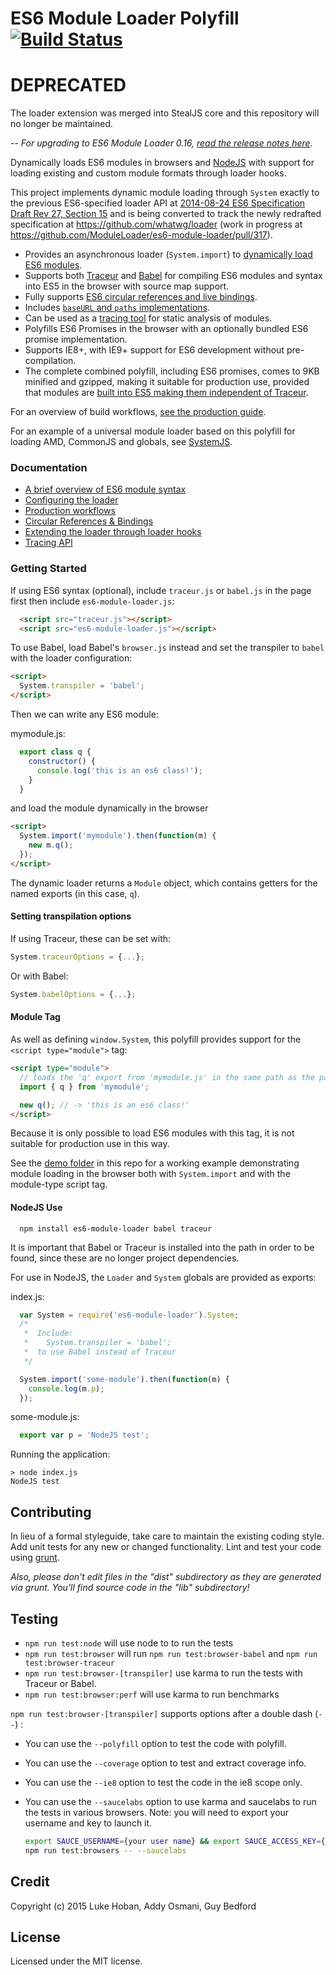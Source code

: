 # ES6 Module Loader Polyfill [![Build Status][travis-image]][travis-url]

# DEPRECATED

The loader extension was merged into StealJS core and this repository will no longer be maintained.

--
_For upgrading to ES6 Module Loader 0.16, [read the release notes here](https://github.com/ModuleLoader/es6-module-loader/releases/tag/v0.16.0)._

Dynamically loads ES6 modules in browsers and [NodeJS](#nodejs-use) with support for loading existing and custom module formats through loader hooks.

This project implements dynamic module loading through `System` exactly to the previous ES6-specified loader API at [2014-08-24 ES6 Specification Draft Rev 27, Section 15](http://wiki.ecmascript.org/doku.php?id=harmony:specification_drafts#august_24_2014_draft_rev_27) and is being converted to track the newly redrafted specification at https://github.com/whatwg/loader (work in progress at https://github.com/ModuleLoader/es6-module-loader/pull/317).

* Provides an asynchronous loader (`System.import`) to [dynamically load ES6 modules](#getting-started).
* Supports both [Traceur](https://github.com/google/traceur-compiler) and [Babel](http://babeljs.io/) for compiling ES6 modules and syntax into ES5 in the browser with source map support.
* Fully supports [ES6 circular references and live bindings](https://github.com/ModuleLoader/es6-module-loader/wiki/Circular-References-&-Bindings).
* Includes [`baseURL` and `paths` implementations](https://github.com/ModuleLoader/es6-module-loader/wiki/Configuring-the-Loader).
* Can be used as a [tracing tool](https://github.com/ModuleLoader/es6-module-loader/wiki/Tracing-API) for static analysis of modules.
* Polyfills ES6 Promises in the browser with an optionally bundled ES6 promise implementation.
* Supports IE8+, with IE9+ support for ES6 development without pre-compilation.
* The complete combined polyfill, including ES6 promises, comes to 9KB minified and gzipped, making it suitable for production use, provided that modules are [built into ES5 making them independent of Traceur](https://github.com/ModuleLoader/es6-module-loader/wiki/Production-Workflows).

For an overview of build workflows, [see the production guide](https://github.com/ModuleLoader/es6-module-loader/wiki/Production-Workflows).

For an example of a universal module loader based on this polyfill for loading AMD, CommonJS and globals, see [SystemJS](https://github.com/systemjs/systemjs).

### Documentation

* [A brief overview of ES6 module syntax](https://github.com/ModuleLoader/es6-module-loader/wiki/Brief-Overview-of-ES6-Module-syntax)
* [Configuring the loader](https://github.com/ModuleLoader/es6-module-loader/wiki/Configuring-the-Loader)
* [Production workflows](https://github.com/ModuleLoader/es6-module-loader/wiki/Production-Workflows)
* [Circular References &amp; Bindings](https://github.com/ModuleLoader/es6-module-loader/wiki/Circular-References-&-Bindings)
* [Extending the loader through loader hooks](https://github.com/ModuleLoader/es6-module-loader/wiki/Extending-the-ES6-Loader)
* [Tracing API](https://github.com/ModuleLoader/es6-module-loader/wiki/Tracing-API)

### Getting Started

If using ES6 syntax (optional), include `traceur.js` or `babel.js` in the page first then include `es6-module-loader.js`:

```html
  <script src="traceur.js"></script>
  <script src="es6-module-loader.js"></script>
```

To use Babel, load Babel's `browser.js` instead and set the transpiler to `babel` with the loader configuration:

```html
<script>
  System.transpiler = 'babel';
</script>
```

Then we can write any ES6 module:

mymodule.js:
```javascript
  export class q {
    constructor() {
      console.log('this is an es6 class!');
    }
  }
```

and load the module dynamically in the browser

```html
<script>
  System.import('mymodule').then(function(m) {
    new m.q();
  });
</script>
```

The dynamic loader returns a `Module` object, which contains getters for the named exports (in this case, `q`).

#### Setting transpilation options

If using Traceur, these can be set with:

```javascript
System.traceurOptions = {...};
```

Or with Babel:

```javascript
System.babelOptions = {...};
```

#### Module Tag

As well as defining `window.System`, this polyfill provides support for the `<script type="module">` tag:

```html
<script type="module">
  // loads the 'q' export from 'mymodule.js' in the same path as the page
  import { q } from 'mymodule';

  new q(); // -> 'this is an es6 class!'
</script>
```

Because it is only possible to load ES6 modules with this tag, it is not suitable for production use in this way.

See the [demo folder](https://github.com/ModuleLoader/es6-module-loader/blob/master/demo/index.html) in this repo for a working example demonstrating module loading in the browser both with `System.import` and with the module-type script tag.

#### NodeJS Use

```
  npm install es6-module-loader babel traceur
```

It is important that Babel or Traceur is installed into the path in order to be found, since these are no longer project dependencies.

For use in NodeJS, the `Loader` and `System` globals are provided as exports:

index.js:
```javascript
  var System = require('es6-module-loader').System;
  /*  
   *  Include:
   *    System.transpiler = 'babel'; 
   *  to use Babel instead of Traceur
   */

  System.import('some-module').then(function(m) {
    console.log(m.p);
  });
```

some-module.js:
```javascript
  export var p = 'NodeJS test';
```

Running the application:
```
> node index.js
NodeJS test
```

## Contributing
In lieu of a formal styleguide, take care to maintain the existing coding style. Add unit tests for any new or changed functionality. Lint and test your code using [grunt](https://github.com/cowboy/grunt).

_Also, please don't edit files in the "dist" subdirectory as they are generated via grunt. You'll find source code in the "lib" subdirectory!_

## Testing

- `npm run test:node` will use node to  to run the tests
- `npm run test:browser` will run `npm run test:browser-babel` and `npm run test:browser-traceur`
- `npm run test:browser-[transpiler]` use karma to run the tests with Traceur or Babel.
- `npm run test:browser:perf` will use karma to run benchmarks

`npm run test:browser-[transpiler]` supports options after a double dash (`--`) :

- You can use the `--polyfill` option to test the code with polyfill.

- You can use the `--coverage` option to test and extract coverage info.

- You can use the `--ie8` option to test the code in the ie8 scope only.

- You can use the `--saucelabs` option to use karma and saucelabs to run the tests in various browsers.
Note: you will need to export your username and key to launch it.

  ```sh
  export SAUCE_USERNAME={your user name} && export SAUCE_ACCESS_KEY={the access key that you see once logged in}
  npm run test:browsers -- --saucelabs
  ```

## Credit
Copyright (c) 2015 Luke Hoban, Addy Osmani, Guy Bedford

## License
Licensed under the MIT license.

[travis-url]: https://travis-ci.org/ModuleLoader/es6-module-loader
[travis-image]: https://travis-ci.org/ModuleLoader/es6-module-loader.svg?branch=master
